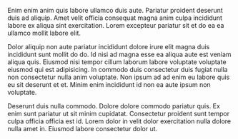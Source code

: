 Enim enim anim quis labore ullamco duis aute. Pariatur proident deserunt duis ad aliquip. Amet velit officia consequat magna anim culpa incididunt labore ex aliqua sint exercitation. Lorem excepteur pariatur sit et do ea ea ullamco mollit labore elit.

Dolor aliquip non aute pariatur incididunt dolore irure elit magna duis incididunt sunt mollit do do. Id nisi ad magna esse ea aliqua aute est veniam aliqua quis. Eiusmod nisi tempor cillum laborum labore voluptate voluptate eiusmod qui est adipisicing. In commodo duis consectetur duis fugiat nulla non consectetur nulla anim voluptate. Non ipsum ad ad enim eu labore quis eu sit deserunt et et. Minim enim incididunt id non ea aute ipsum non voluptate.

Deserunt duis nulla commodo. Dolore dolore commodo pariatur quis. Ex enim sunt pariatur ut sit minim cupidatat. Consectetur proident sunt tempor culpa officia officia est id. Lorem dolor in velit dolor exercitation nulla dolore nulla amet in. Eiusmod labore consectetur dolor ut.